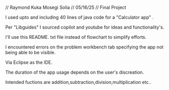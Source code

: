// Raymond Kuka Mosegi Solia
// 05/16/25
// Final Project

I used upto and including 40 lines of java code for a "Calculator app" .


Per "Libguides" I sourced copilot and youtube for ideas and functionality's.


I'll use this README. txt file instead of flowchart to simplify efforts.


I encountered errors on the problem workbench tab specifying the app not being able to be visible.


Via Eclipse as the IDE.


The duration of the app usage depends on the user's discreation.


Intended fuctions are addition,subtraction,division,multiplication etc..











